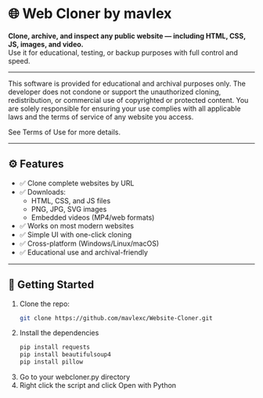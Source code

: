# 🌐 Web Cloner by mavlex

**Clone, archive, and inspect any public website — including HTML, CSS, JS, images, and video.**  
Use it for educational, testing, or backup purposes with full control and speed.

---

This software is provided for educational and archival purposes only.
The developer does not condone or support the unauthorized cloning, redistribution, or commercial use of copyrighted or protected content.
You are solely responsible for ensuring your use complies with all applicable laws and the terms of service of any website you access.

See Terms of Use for more details.

---

## ⚙️ Features

- ✅ Clone complete websites by URL
- ✅ Downloads:
  - HTML, CSS, and JS files
  - PNG, JPG, SVG images
  - Embedded videos (MP4/web formats)
- ✅ Works on most modern websites
- ✅ Simple UI with one-click cloning
- ✅ Cross-platform (Windows/Linux/macOS)
- ✅ Educational use and archival-friendly

---

## 🚀 Getting Started

1. Clone the repo:
   ```bash
   git clone https://github.com/mavlexc/Website-Cloner.git
   ```
2. Install the dependencies
   ```bash
   pip install requests
   pip install beautifulsoup4
   pip install pillow
3. Go to your webcloner.py directory
4. Right click the script and click Open with Python
